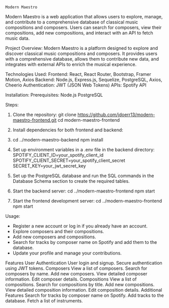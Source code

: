                                                                         Modern Maestro

Modern Maestro is a web application that allows users to explore, manage, and contribute to a comprehensive database of classical music compositions and composers. Users can search for composers, view their compositions, add new compositions, and interact with an API to fetch music data.

Project Overview:
Modern Maestro is a platform designed to explore and discover classical music compositions and composers. It provides users with a comprehensive database, allows them to contribute new data, and integrates with external APIs to enrich the musical experience.


Technologies Used:
    Frontend: React, React Router, Bootstrap, Framer Motion, Axios
    Backend: Node.js, Express.js, Sequelize, PostgreSQL, Axios, Cheerio
    Authentication: JWT (JSON Web Tokens)
    APIs: Spotify API

Installation: 
    Prerequisites:
        Node.js
        PostgreSQL

Steps:
1. Clone the repository:
git clone https://github.com/jdoerr13/modern-maestro-frontend.git
cd modern-maestro-frontend

2. Install dependencies for both frontend and backend:
   
3. cd ../modern-maestro-backend
npm install

4. Set up environment variables in a .env file in the backend directory:
SPOTIFY_CLIENT_ID=your_spotify_client_id
SPOTIFY_CLIENT_SECRET=your_spotify_client_secret
SECRET_KEY=your_jwt_secret_key

5. Set up the PostgreSQL database and run the SQL commands in the Database Schema section to create the required tables.

6. Start the backend server:
cd ../modern-maestro-frontend
npm start

7. Start the frontend development server:
cd ../modern-maestro-frontend
npm start

Usage: 
 - Register a new account or log in if you already have an account.
 - Explore composers and their compositions.
 - Add new composers and compositions.
 - Search for tracks by composer name on Spotify and add them to the database.
 - Update your profile and manage your contributions.
  

Features
    User Authentication
        User login and signup.
        Secure authentication using JWT tokens.
    Composers
        View a list of composers.
        Search for composers by name.
        Add new composers.
        View detailed composer information.
        Edit composer details.
    Compositions
        View a list of compositions.
        Search for compositions by title.
        Add new compositions.
        View detailed composition information.
        Edit composition details.
    Additional Features
        Search for tracks by composer name on Spotify.
        Add tracks to the database.
        Fetch a list of instruments.